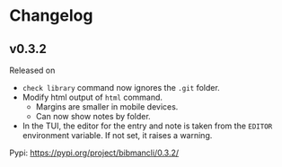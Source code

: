 # Changelog

## v0.3.2

Released on 

- `check library` command now ignores the `.git` folder.
- Modify html output of `html` command.
    - Margins are smaller in mobile devices.
    - Can now show notes by folder.
- In the TUI, the editor for the entry and note is taken from the `EDITOR` environment variable. If not set, it raises a warning.

Pypi: https://pypi.org/project/bibmancli/0.3.2/
